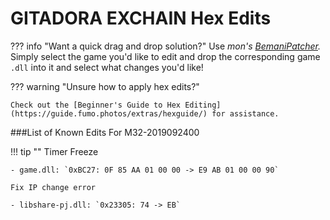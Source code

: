 # GITADORA EXCHAIN Hex Edits

??? info "Want a quick drag and drop solution?"
	Use _mon's [BemaniPatcher](https://mon.im/bemanipatcher)._ Simply select the game you'd like to edit and drop the corresponding game `.dll` into it and select what changes you'd like!

??? warning "Unsure how to apply hex edits?"

	Check out the [Beginner's Guide to Hex Editing](https://guide.fumo.photos/extras/hexguide/) for assistance.

###List of Known Edits For M32-2019092400

!!! tip ""
	Timer Freeze

	- game.dll: `0xBC27: 0F 85 AA 01 00 00 -> E9 AB 01 00 00 90`

	Fix IP change error

	- libshare-pj.dll: `0x23305: 74 -> EB`